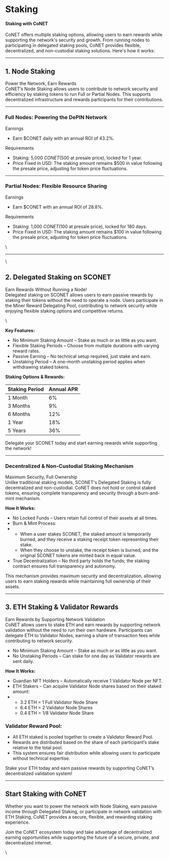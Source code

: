 # Staking

#### Staking with CoNET

CoNET offers multiple staking options, allowing users to earn rewards while supporting the network's security and growth. From running nodes to participating in delegated staking pools, CoNET provides flexible, decentralized, and non-custodial staking solutions. Here's how it works:

***

## 1. Node Staking

Power the Network, Earn Rewards\
CoNET’s Node Staking allows users to contribute to network security and efficiency by staking tokens to run Full or Partial Nodes. This supports decentralized infrastructure and rewards participants for their contributions.

***

### **Full Nodes: Powering the DePIN Network**

Earnings

* Earn $CONET daily with an annual ROI of 43.2%.

Requirements

* Staking: 5,000 $CONET ($500 at presale price), locked for 1 year.
* Price Fixed in USD: The staking amount remains $500 in value following the presale price, adjusting for token price fluctuations.

***

### **Partial Nodes: Flexible Resource Sharing**

Earnings

* Earn $CONET with an annual ROI of 28.8%.

Requirements

* Staking: 1,000 $CONET ($100 at presale price), locked for 180 days.
* Price Fixed in USD: The staking amount remains $100 in value following the presale price, adjusting for token price fluctuations.

\


***

\


## 2. Delegated Staking on SCONET

Earn Rewards Without Running a Node!\
Delegated staking on SCONET allows users to earn passive rewards by staking their tokens without the need to operate a node. Users participate in the Miner Reward Delegating Pool, contributing to network security while enjoying flexible staking options and competitive returns.

\


**Key Features:**

* No Minimum Staking Amount – Stake as much or as little as you want.
* Flexible Staking Periods – Choose from multiple durations with varying reward rates.
* Passive Earning – No technical setup required, just stake and earn.
* Unstaking Period – A one-month unstaking period applies when withdrawing staked tokens.

**Staking Options & Rewards:**

| Staking Period | Annual APR |
| -------------- | ---------- |
| 1 Month        | 6%         |
| 3 Months       | 9%         |
| 6 Months       | 12%        |
| 1 Year         | 18%        |
| 5 Years        | 36%        |

Delegate your SCONET today and start earning rewards while supporting the network!

***

### Decentralized & Non-Custodial Staking Mechanism

Maximum Security, Full Ownership\
Unlike traditional staking models, SCONET's Delegated Staking is fully decentralized and non-custodial. CoNET does not hold or control staked tokens, ensuring complete transparency and security through a burn-and-mint mechanism.

**How It Works:**

* No Locked Funds – Users retain full control of their assets at all times.
* Burn & Mint Process:
*
  * When a user stakes SCONET, the staked amount is temporarily burned, and they receive a staking receipt token representing their stake.
  * When they choose to unstake, the receipt token is burned, and the original SCONET tokens are minted back in equal value.
* True Decentralization – No third party holds the funds; the staking contract ensures full transparency and autonomy.

This mechanism provides maximum security and decentralization, allowing users to earn staking rewards while maintaining full ownership of their assets.

***

## 3. ETH Staking & Validator Rewards

Earn Rewards by Supporting Network Validation\
CoNET allows users to stake ETH and earn rewards by supporting network validation without the need to run their own hardware. Participants can delegate ETH to Validator Nodes, earning a share of transaction fees while contributing to network security.

* No Minimum Staking Amount – Stake as much or as little as you want.
* No Unstaking Periods – Can stake for one day as Validator rewards are sent daily.

**How It Works:**

* Guardian NFT Holders – Automatically receive 1 Validator Node per NFT.
* ETH Stakers – Can acquire Validator Node shares based on their staked amount:
*
  * 3.2 ETH = 1 Full Validator Node Share
  * 6.4 ETH = 2 Validator Node Shares
  * 0.4 ETH = 1/8 Validator Node Share

### **Validator Reward Pool:**

* All ETH staked is pooled together to create a Validator Reward Pool.
* Rewards are distributed based on the share of each participant’s stake relative to the total pool.
* This system ensures fair distribution while allowing users to participate without technical expertise.

Stake your ETH today and earn passive rewards by supporting CoNET’s decentralized validation system!

***

## Start Staking with CoNET

Whether you want to power the network with Node Staking, earn passive income through Delegated Staking, or participate in network validation with ETH Staking, CoNET provides a secure, flexible, and rewarding staking experience.

Join the CoNET ecosystem today and take advantage of decentralized earning opportunities while supporting the future of a secure, private, and decentralized internet.

\
